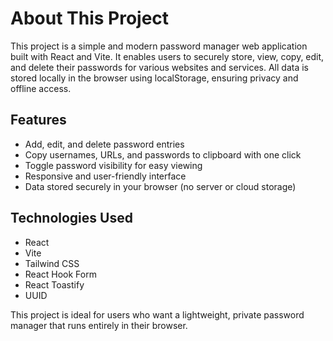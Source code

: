 # About This Project

This project is a simple and modern password manager web application built with React and Vite. It enables users to securely store, view, copy, edit, and delete their passwords for various websites and services. All data is stored locally in the browser using localStorage, ensuring privacy and offline access.

## Features
- Add, edit, and delete password entries
- Copy usernames, URLs, and passwords to clipboard with one click
- Toggle password visibility for easy viewing
- Responsive and user-friendly interface
- Data stored securely in your browser (no server or cloud storage)

## Technologies Used
- React
- Vite
- Tailwind CSS
- React Hook Form
- React Toastify
- UUID

This project is ideal for users who want a lightweight, private password manager that runs entirely in their browser. 